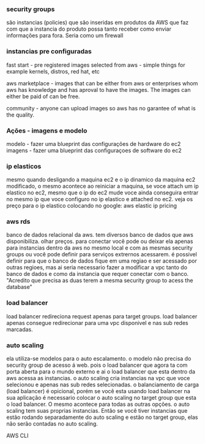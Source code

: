 ### security groups

são instancias (policies) que são inseridas em produtos da AWS que faz com que a instancia do produto possa tanto receber como enviar informações para fora. Seria como um firewall

### instancias pre configuradas

fast start - pre registered images selected from aws - simple things for example kernels, distros, red hat, etc

aws marketplace - images that can be either from aws or enterprises whom aws has knowledge and has aproval to have the images. The images can either be paid of can be free.

community - anyone can upload images so aws has no garantee of what is the quality.

### Ações - imagens e modelo

modelo - fazer uma blueprint das configurações de hardware do ec2
imagens - fazer uma blueprint das configuraçoes de software do ec2

### ip elasticos

mesmo quando desligando a maquina ec2 e o ip dinamico da maquina ec2 modificado, o mesmo acontece ao reiniciar a maquina, se voce attach um ip elastico no ec2, mesmo que o ip do ec2 mude voce ainda conseguira entrar no mesmo ip que voce configuro no ip elastico e attached no ec2. veja os preço para o ip elastico colocando no google: aws elastic ip pricing

### aws rds

banco de dados relacional da aws. tem diversos banco de dados que aws disponibiliza. olhar preços.
para conectar você pode ou deixar ela apenas para instancias dentro da aws no mesmo local e com as mesmas security groups ou você pode definir para serviços extrernos acessarem.
é possivel definir para que o banco de dados fique em uma regiao e ser acessado por outras regioes, mas ai seria necessario fazer a modificar a vpc tanto do banco de dados e como da instancia que requer conectar com o banco. "Acredito que precisa as duas terem a mesma security group to acess the database"

### load balancer

load balancer redireciona request apenas para target groups. 
load balancer apenas consegue redirecionar para uma vpc disponivel e nas sub redes marcadas.

### auto scaling

ela utiliza-se modelos para o auto escalamento.
o modelo não precisa do security group de acesso á web. pois o load balancer que agora ta com porta aberta para o mundo externo e ai o load balancer que esta dentro da aws acessa as instancias.
o auto scaling cria instancias na vpc que voce selecionou e apenas nas sub redes selecionadas.
o balanciamento de carga (load balancer) é opicional, porém se você esta usando load balancer na sua aplicação é necessario colocar o auto scaling no target group que esta o load balancer. O mesmo acontece para todas as outras opções.
o auto scaling tem suas proprias instancias. Então se você tiver instancias que estão rodando separadamente do auto scaling e estão no target group, elas não serão contadas no auto scaling.

AWS CLI

